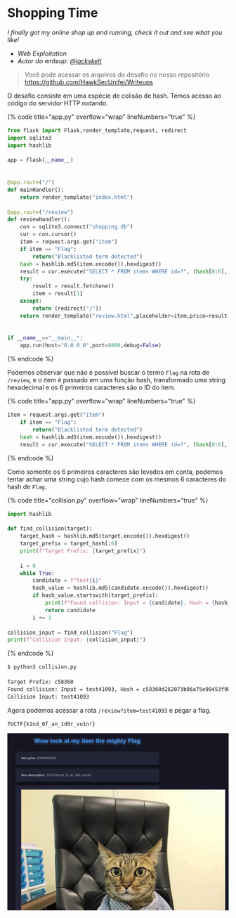 # Shopping Time

*I finally got my online shop up and running, check it out and see what you like!*

- *Web Exploitation*
- *Autor do writeup: [@jackskelt](https://github.com/jackskelt)*

> Você pode acessar os arquivos do desafio no nosso repositório
> <https://github.com/HawkSecUnifei/Writeups>

O desafio consiste em uma espécie de colisão de hash. Temos acesso ao código do servidor HTTP rodando.

{% code title="app.py" overflow="wrap" lineNumbers="true" %}

```py
from flask import Flask,render_template,request, redirect
import sqlite3
import hashlib

app = Flask(__name__)


@app.route("/")
def mainHandler():
    return render_template("index.html")

@app.route("/review")
def reviewHandler():
    con = sqlite3.connect("shopping.db")
    cur = con.cursor()
    item = request.args.get("item")
    if item == "Flag":
        return("Blacklisted term detected")
    hash = hashlib.md5(item.encode()).hexdigest()
    result = cur.execute("SELECT * FROM items WHERE id=?", (hash[0:6],))
    try:
        result = result.fetchone()
        item = result[1]
    except:
        return (redirect("/"))
    return render_template("review.html",placeholder=item,price=result[2],desc=result[3],img=result[4])


if __name__=="__main__":
    app.run(host="0.0.0.0",port=8000,debug=False)
```

{% endcode %}

Podemos observar que não é possível buscar o termo `Flag` na rota de `/review`, e o item é passado em uma função hash, transformado uma string hexadecimal e os 6 primeiros caracteres são o ID do item.

{% code title="app.py" overflow="wrap" lineNumbers="true" %}

```py
item = request.args.get("item")
    if item == "Flag":
        return("Blacklisted term detected")
    hash = hashlib.md5(item.encode()).hexdigest()
    result = cur.execute("SELECT * FROM items WHERE id=?", (hash[0:6],))
```

{% endcode %}

Como somente os 6 primeiros caracteres são levados em conta, podemos tentar achar uma string cujo hash comece com os mesmos 6 caracteres do hash de `Flag`.

{% code title="collision.py" overflow="wrap" lineNumbers="true" %}

```py
import hashlib

def find_collision(target):
    target_hash = hashlib.md5(target.encode()).hexdigest()
    target_prefix = target_hash[:6]
    print(f"Target Prefix: {target_prefix}")

    i = 0
    while True:
        candidate = f"test{i}"
        hash_value = hashlib.md5(candidate.encode()).hexdigest()
        if hash_value.startswith(target_prefix):
            print(f"Found collision: Input = {candidate}, Hash = {hash_value}")
            return candidate
        i += 1

collision_input = find_collision("Flag")
print(f"Collision Input: {collision_input}")
```

{% endcode %}

```bash
$ python3 collision.py

Target Prefix: c58360
Found collision: Input = test41093, Hash = c58360d262073b06a75e00453f901aa7
Collision Input: test41093
```

Agora podemos acessar a rota `/review?item=test41093` e pegar a flag.

```
TUCTF{k1nd_0f_an_1d0r_vu1n!} 
```

![flag](flag.png)